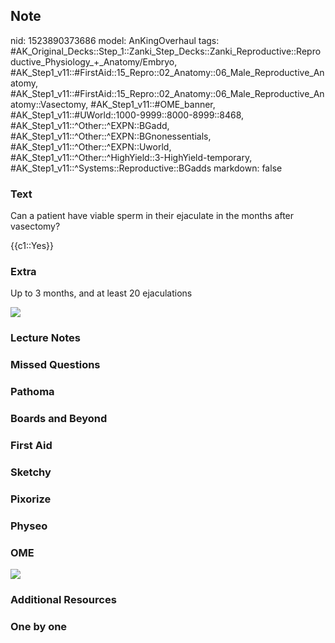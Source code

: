 ## Note
nid: 1523890373686
model: AnKingOverhaul
tags: #AK_Original_Decks::Step_1::Zanki_Step_Decks::Zanki_Reproductive::Reproductive_Physiology_+_Anatomy/Embryo, #AK_Step1_v11::#FirstAid::15_Repro::02_Anatomy::06_Male_Reproductive_Anatomy, #AK_Step1_v11::#FirstAid::15_Repro::02_Anatomy::06_Male_Reproductive_Anatomy::Vasectomy, #AK_Step1_v11::#OME_banner, #AK_Step1_v11::#UWorld::1000-9999::8000-8999::8468, #AK_Step1_v11::^Other::^EXPN::BGadd, #AK_Step1_v11::^Other::^EXPN::BGnonessentials, #AK_Step1_v11::^Other::^EXPN::Uworld, #AK_Step1_v11::^Other::^HighYield::3-HighYield-temporary, #AK_Step1_v11::^Systems::Reproductive::BGadds
markdown: false

### Text
Can a patient have viable sperm in their ejaculate in the months
after vasectomy?
<div>
  {{c1::Yes}}
</div>

### Extra
Up to 3 months, and at least 20 ejaculations
<div>
  <div><img src="paste-408936721154049.jpg"></div>
</div>

### Lecture Notes


### Missed Questions


### Pathoma


### Boards and Beyond


### First Aid


### Sketchy


### Pixorize


### Physeo


### OME
<div class="ome-widget">
  <a href="https://onlinemeded.org?ref=anki"><img src=
  "_OME_AnkiFlashcards_General_3.png"></a>
</div>

### Additional Resources


### One by one

